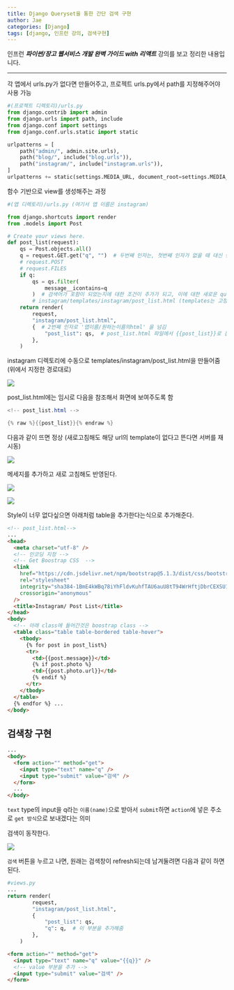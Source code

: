 ```yaml
---
title: Django Queryset을 통한 간단 검색 구현
author: Jae
categories: [Django]
tags: [django, 인프런 강의, 검색구현]
---
```


인프런 **_파이썬/장고 웹서비스 개발 완벽 가이드 with 리액트_** 강의를 보고 정리한 내용입니다.

---

각 앱에서 urls.py가 없다면 만들어주고, 프로젝트 urls.py에서 path를 지정해주어야 사용 가능

```python
#(프로젝트 디렉토리)/urls.py
from django.contrib import admin
from django.urls import path, include
from django.conf import settings
from django.conf.urls.static import static

urlpatterns = [
    path("admin/", admin.site.urls),
    path("blog/", include("blog.urls")),
    path("instagram/", include("instagram.urls")),
]
urlpatterns += static(settings.MEDIA_URL, document_root=settings.MEDIA_ROOT)
```

함수 기반으로 view를 생성해주는 과정

```python
#(앱 디렉토리)/urls.py (여기서 앱 이름은 instagram)

from django.shortcuts import render
from .models import Post

# Create your views here.
def post_list(request):
    qs = Post.objects.all()
    q = request.GET.get("q", "")  # 두번째 인자는, 첫번째 인자가 없을 때 대신 반환할 값
    # request.POST
    # request.FILES
    if q:
        qs = qs.filter(
            message__icontains=q
        )  # 검색어가 포함이 되었는지에 대한 조건이 추가가 되고, 이에 대한 새로운 queryset이 반환됨
        # instagram/templates/instagram/post_list.html (templates는 고정이고 그 이후 부분을 아래 두번째 인자에서 지정해준것)
    return render(
        request,
        "instagram/post_list.html",
        {  # 2번째 인자로 '앱이름/원하는이름의html' 을 넘김
            "post_list": qs,  # post_list.html 파일에서 {{post_list}}로 참조하게 됨 (공교롭게 지금 함수랑 이름이 같지만, 중요한건 3번째 인자로 들어간 이 이름)
        },
    )
```

instagram 디렉토리에 수동으로 templates/instagram/post_list.html을 만들어줌 (위에서 지정한 경로대로)

![](https://velog.velcdn.com/images/a87380/post/a5caf7a1-e6af-4eeb-a29f-a19eca26029f/image.png)

post_list.html에는 임시로 다음을 참조해서 화면에 보여주도록 함

```powershell
<!-- post_list.html -->

{% raw %}{{post_list}}{% endraw %}
```

다음과 같이 뜨면 정상 (새로고침해도 해당 url의 template이 없다고 뜬다면 서버를 재시동)

![](https://velog.velcdn.com/images/a87380/post/0aed116d-69cd-4a82-9f27-967e092cc197/image.png)

메세지를 추가하고 새로 고침해도 반영된다.

![](https://velog.velcdn.com/images/a87380/post/200adbdf-50b5-4c61-a5ba-aacc05c50ab6/image.png)

![](https://velog.velcdn.com/images/a87380/post/10fc2711-cb3f-43bd-abf6-34bdedbe944f/image.png)

Style이 너무 없다싶으면 아래처럼 table을 추가한다는식으로 추가해준다.

```html
<!-- post_list.html-->
...
<head>
  <meta charset="utf-8" />
  <!-- 인코딩 지정 -->
  <!-- Get Boostrap CSS  -->
  <link
    href="https://cdn.jsdelivr.net/npm/bootstrap@5.1.3/dist/css/bootstrap.min.css"
    rel="stylesheet"
    integrity="sha384-1BmE4kWBq78iYhFldvKuhfTAU6auU8tT94WrHftjDbrCEXSU1oBoqyl2QvZ6jIW3"
    crossorigin="anonymous"
  />
  <title>Instagram/ Post List</title>
</head>
<body>
  <!-- 아래 class에 들어간것은 boostrap class -->
  <table class="table table-bordered table-hover">
    <tbody>
      {% for post in post_list%}
      <tr>
        <td>{{post.message}}</td>
        {% if post.photo %}
        <td>{{post.photo.url}}</td>
        {% endif %}
      </tr>
    </tbody>
  </table>
  {% endfor %} ...
</body>
```

## 검색창 구현

```html
...
<body>
  <form action="" method="get">
    <input type="text" name="q" />
    <input type="submit" value="검색" />
  </form>
  ...
</body>
```

`text` type의 input을 q라는 `이름(name)`으로 받아서 `submit`하면 `action`에 넣은 주소로 `get 방식`으로 보내겠다는 의미

검색이 동작한다.

![](https://velog.velcdn.com/images/a87380/post/6844dac6-1318-417a-a26b-bb4d93129151/image.png)

`검색` 버튼을 누르고 나면, 원래는 검색창이 refresh되는데 남겨둘려면 다음과 같이 하면 된다.

```python
#views.py
...
return render(
        request,
        "instagram/post_list.html",
        {
            "post_list": qs,
            "q": q,  # 이 부분을 추가해줌
        },
    )
```

```html
<form action="" method="get">
  <input type="text" name="q" value="{{q}}" />
  <!-- value 부분을 추가 -->
  <input type="submit" value="검색" />
</form>
```
